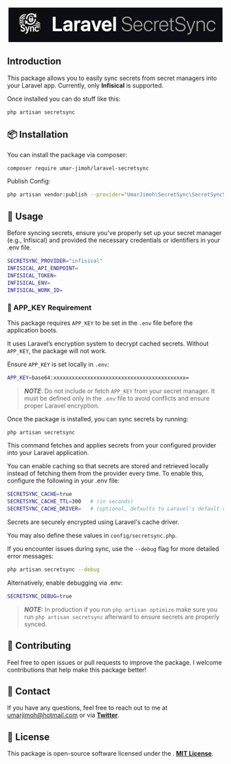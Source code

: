 <p align="center">
<img src="./docs/secretsync.png" height="80" alt="SecretSync Logo">
</p>

## Introduction
This package allows you to easily sync secrets from secret managers into your Laravel app. Currently, only <strong>Infisical</strong> is supported.

Once installed you can do stuff like this:
``` bash
php artisan secretsync
```
## 📦 Installation
You can install the package via composer:
```bash
composer require umar-jimoh/laravel-secretsync
```
Publish Config:
```bash
php artisan vendor:publish --provider="UmarJimoh\SecretSync\SecretSyncServiceProvider" --tag=config
```

## 🧪 Usage
Before syncing secrets, ensure you've properly set up your secret manager (e.g., Infisical) and provided the necessary credentials or identifiers in your .env file.
```bash
SECRETSYNC_PROVIDER="infisical"
INFISICAL_API_ENDPOINT=
INFISICAL_TOKEN=
INFISICAL_ENV=
INFISICAL_WORK_ID=
```

### 🔐 APP_KEY Requirement

This package requires `APP_KEY` to be set in the `.env` file before the application boots.

It uses Laravel’s encryption system to decrypt cached secrets. Without `APP_KEY`, the package will not work. 

Ensure `APP_KEY` is set locally in `.env`:
```bash
APP_KEY=base64:xxxxxxxxxxxxxxxxxxxxxxxxxxxxxxxxxxxxxxxxxxx=
```
>**_NOTE_**: Do not include or fetch `APP_KEY` from your secret manager. It must be defined only in the `.env` file to avoid conflicts and ensure proper Laravel encryption.

Once the package is installed, you can sync secrets by running:
```bash
php artisan secretsync
``` 
This command fetches and applies secrets from your configured provider into your Laravel application.

You can enable caching so that secrets are stored and retrieved locally instead of fetching them from the provider every time. To enable this, configure the following in your .env file:
```bash
SECRETSYNC_CACHE=true
SECRETSYNC_CACHE_TTL=300   # (in seconds)
SECRETSYNC_CACHE_DRIVER=   # (optional, defaults to Laravel's default cache driver)
```
Secrets are securely encrypted using Laravel's cache driver.

You may also define these values in `config/secretsync.php`.


If you encounter issues during sync, use the `--debug` flag for more detailed error messages:
```bash
php artisan secretsync --debug
```
Alternatively, enable debugging via .env:
```bash
SECRETSYNC_DEBUG=true
```

> **_NOTE:_** In production if you run `php artisan optimize` make sure you run `php artisan secretsync` afterward to ensure secrets are properly synced. 

## 🤝 Contributing
Feel free to open issues or pull requests to improve the package. I welcome contributions that help make this package better!

## 📧 Contact
If you have any questions, feel free to reach out to me at umarjimoh@hotmail.com or via **[Twitter](https://x.com/umarjimoh_dev)**.



## 🔗 License
This package is open-source software licensed under the . **[MIT License](https://github.com/Umar-Jimoh/laravel-secretsync/blob/main/LICENSE)**.

